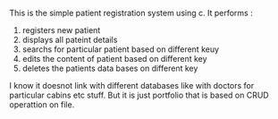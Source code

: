 This is the simple patient registration system using c.
It performs :
  1. registers new patient
  2. displays all pateint details
  3. searchs for particular patient  based on different keuy
  4. edits the content of patient based on different key
  5. deletes the patients data bases on different key

I know it doesnot link with different databases like with doctors for particular cabins etc stuff. But it is just portfolio that is based on CRUD operattion on file.

